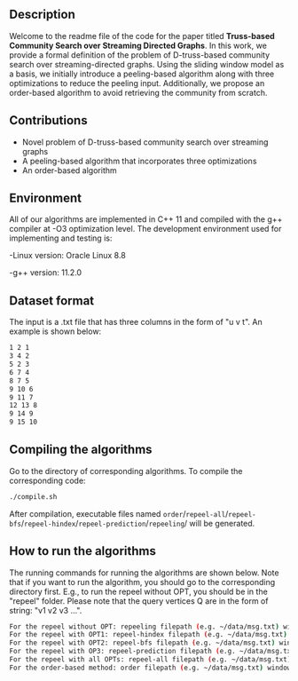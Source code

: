 
## Description
Welcome to the readme file of the code for the paper titled **Truss-based Community Search over Streaming Directed Graphs**. In this work, we provide a formal definition of the problem of D-truss-based community search over streaming-directed graphs. Using the sliding window model as a basis, we initially introduce a peeling-based algorithm along with three optimizations to reduce the peeling input. Additionally, we propose an order-based algorithm to avoid retrieving the community from scratch.

## Contributions
- Novel problem of D-truss-based community search over streaming graphs
- A peeling-based algorithm that incorporates three optimizations
- An order-based algorithm

## Environment
All of our algorithms are implemented in C++ 11 and compiled with the g++ compiler at -O3 optimization level. The development environment used for implementing and testing is:

-Linux version: Oracle Linux 8.8

-g++ version: 11.2.0


## Dataset format

The input is a .txt file that has three columns in the form of "u v t". An example is shown below:

```bash
1 2 1
3 4 2
5 2 3
6 7 4
8 7 5
9 10 6
9 11 7
12 13 8
9 14 9
9 15 10
```

## Compiling the algorithms

Go to the directory of corresponding algorithms. To compile the corresponding code:

```bash
./compile.sh
```
After compilation, executable files named ```order```/```repeel-all```/```repeel-bfs```/```repeel-hindex```/```repeel-prediction```/```repeeling```/ will be generated.


## How to run the algorithms

The running commands for running the algorithms are shown below. Note that if you want to run the algorithm, you should go to the corresponding directory first. E.g., to run the repeel without OPT, you should be in the "repeel" folder. Please note that the query vertices Q are in the form of string: "v1 v2 v3 ...".

```bash
For the repeel without OPT: repeeling filepath (e.g. ~/data/msg.txt) windowsize stridesize kc kf Q
For the repeel with OPT1: repeel-hindex filepath (e.g. ~/data/msg.txt) windowsize stridesize kc kf Q
For the repeel with OPT2: repeel-bfs filepath (e.g. ~/data/msg.txt) windowsize stridesize kc kf Q
For the repeel with OP3: repeel-prediction filepath (e.g. ~/data/msg.txt) windowsize stridesize kc kf Q
For the repeel with all OPTs: repeel-all filepath (e.g. ~/data/msg.txt) windowsize stridesize kc kf Q
For the order-based method: order filepath (e.g. ~/data/msg.txt) windowsize stridesize kc kf Q
```

## 




